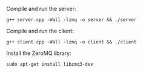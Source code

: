Compile and run the server:

`g++ server.cpp -Wall -lzmq -o server && ./server`

Compile and run the client:

`g++ client.cpp -Wall -lzmq -o client && ./client`

Install the ZeroMQ library:

`sudo apt-get install libzmq3-dev`
